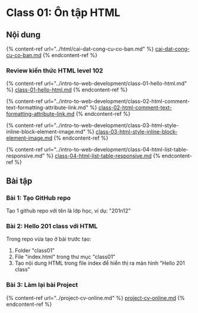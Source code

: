 # Class 01: Ôn tập HTML

## Nội dung

{% content-ref url="../html/cai-dat-cong-cu-co-ban.md" %}
[cai-dat-cong-cu-co-ban.md](../html/cai-dat-cong-cu-co-ban.md)
{% endcontent-ref %}

### Review kiến thức HTML level 102

{% content-ref url="../intro-to-web-development/class-01-hello-html.md" %}
[class-01-hello-html.md](../intro-to-web-development/class-01-hello-html.md)
{% endcontent-ref %}

{% content-ref url="../intro-to-web-development/class-02-html-comment-text-formatting-attribute-link.md" %}
[class-02-html-comment-text-formatting-attribute-link.md](../intro-to-web-development/class-02-html-comment-text-formatting-attribute-link.md)
{% endcontent-ref %}

{% content-ref url="../intro-to-web-development/class-03-html-style-inline-block-element-image.md" %}
[class-03-html-style-inline-block-element-image.md](../intro-to-web-development/class-03-html-style-inline-block-element-image.md)
{% endcontent-ref %}

{% content-ref url="../intro-to-web-development/class-04-html-list-table-responsive.md" %}
[class-04-html-list-table-responsive.md](../intro-to-web-development/class-04-html-list-table-responsive.md)
{% endcontent-ref %}

## Bài tập

### Bài 1: Tạo GitHub repo&#x20;

Tạo 1 github repo với tên là lớp học, ví dụ: "201n12"



### Bài 2: Hello 201 class với HTML

Trong repo vừa tạo ở bài trước tạo:

1. Folder "class01"
2. File "index.html" trong thư mục "class01"
3. Tạo nội dung HTML trong file index để hiển thị ra màn hình "Hello 201 class"

### Bài 3: Làm lại bài Project

{% content-ref url="../project-cv-online.md" %}
[project-cv-online.md](../project-cv-online.md)
{% endcontent-ref %}
